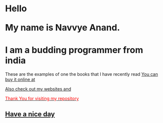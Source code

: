 <h1> Hello 

My name is Navvye Anand. </h1>

<h1> I am a budding programmer from india </h1>
  
  <p>These are the examples of one the books that I have recently read 
  
 <a href = "https://www.amazon.in/Learning-MySQL-JavaScript-Mysql-Javascript/dp/1491918667"/>
    You can buy it online at
  
  Also check out my websites <a href = "https://image-moderation.herokuapp.com" /> and <a href = "https://navvye.github.io/Learning-PHP-JS-And-MYSQL/" />
  </p>
  
  
  <span style = color:red;> Thank You for visiting my repository </span>
  
 <h2 > Have a nice day </h2> 
  
  
